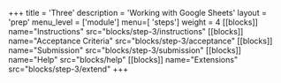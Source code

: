 +++
title = 'Three'
description = 'Working with Google Sheets'
layout = 'prep'
menu_level = ['module']
menu=[ 'steps']
weight = 4
[[blocks]]
name="Instructions"
src="blocks/step-3/instructions"
[[blocks]]
name="Acceptance Criteria"
src="blocks/step-3/acceptance"
[[blocks]]
name="Submission"
src="blocks/step-3/submission"
[[blocks]]
name="Help"
src="blocks/help"
[[blocks]]
name="Extensions"
src="blocks/step-3/extend"
+++
